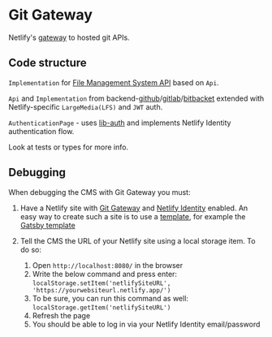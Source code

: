 # Git Gateway

Netlify's [gateway](https://github.com/netlify/git-gateway) to hosted git APIs.

## Code structure

`Implementation` for [File Management System API](https://github.com/decaporg/decap-cms/tree/master/packages/netlify-cms-lib-util/README.md) based on `Api`.

`Api` and `Implementation` from backend-[github](https://github.com/decaporg/decap-cms/tree/master/packages/netlify-cms-backend-github/README.md)/[gitlab](https://github.com/decaporg/decap-cms/tree/master/packages/netlify-cms-backend-gitlab/README.md)/[bitbacket](https://github.com/decaporg/decap-cms/tree/master/packages/netlify-cms-backend-bitbacket/README.md) extended with Netlify-specific `LargeMedia(LFS)` and `JWT` auth.

`AuthenticationPage` - uses [lib-auth](https://github.com/decaporg/decap-cms/tree/master/packages/netlify-cms-lib-auth/README.md) and implements Netlify Identity authentication flow.

Look at tests or types for more info.

## Debugging

When debugging the CMS with Git Gateway you must:

1. Have a Netlify site with [Git Gateway](https://docs.netlify.com/visitor-access/git-gateway/) and [Netlify Identity](https://docs.netlify.com/visitor-access/identity/) enabled. An easy way to create such a site is to use a [template](https://www.netlifycms.org/docs/start-with-a-template/), for example the [Gatsby template](https://app.netlify.com/start/deploy?repository=https://github.com/decaporg/gatsby-starter-decap-cms&stack=cms)
2. Tell the CMS the URL of your Netlify site using a local storage item. To do so:

    1. Open `http://localhost:8080/` in the browser
    2. Write the below command and press enter: `localStorage.setItem('netlifySiteURL', 'https://yourwebsiteurl.netlify.app/')`
    3. To be sure, you can run this command as well: `localStorage.getItem('netlifySiteURL')`
    4. Refresh the page
    5. You should be able to log in via your Netlify Identity email/password

